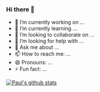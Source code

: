 ### Hi there 👋

- 🔭 I’m currently working on ...
- 🌱 I’m currently learning ...
- 👯 I’m looking to collaborate on ...
- 🤔 I’m looking for help with ...
- 💬 Ask me about ...
- 📫 How to reach me: ...
- 😄 Pronouns: ...
- ⚡ Fun fact: ...


[![Paul's github stats](https://github-readme-stats.vercel.app/api?username=mickeyouyou&theme=dracula)](https://github.com/anuraghazra/github-readme-stats)
